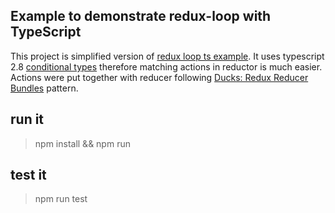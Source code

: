 ## Example to demonstrate redux-loop with TypeScript

This project is simplified version of [redux loop ts example](https://github.com/meandmax/redux-loop-ts-example). It uses typescript 2.8 [conditional types](https://www.typescriptlang.org/docs/handbook/release-notes/typescript-2-8.html) therefore matching actions in reductor is much easier. Actions were put together with reducer following [Ducks: Redux Reducer Bundles](https://github.com/erikras/ducks-modular-redux) pattern.

## run it
> npm install && npm run

## test it
> npm run test
